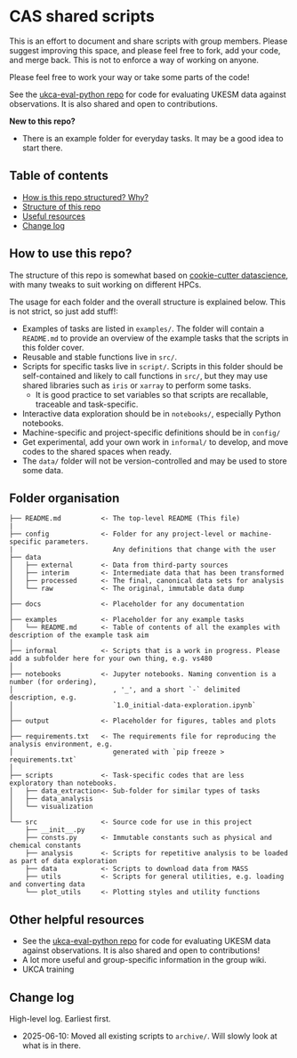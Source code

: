 # CAS shared scripts

This is an effort to document and share scripts with group members. Please suggest improving this space, and please feel free to fork, add your code, and merge back. This is not to enforce a way of working on anyone. 

Please feel free to work your way or take some parts of the code!

See the [ukca-eval-python repo](https://github.com/Centre-for-Atmospheric-Science-Cam-Chem/ukesm-eval-python/) for code for evaluating UKESM data against observations. It is also shared and open to contributions.


**New to this repo?**
- There is an example folder for everyday tasks. It may be a good idea to start there.


## Table of contents
- [How is this repo structured? Why?](#how-is-this-repo-structured)
- [Structure of this repo](#folder-organization)
- [Useful resources](#other-useful-resources)
- [Change log](#change-log)

## How to use this repo?

The structure of this repo is somewhat based on [cookie-cutter datascience](https://cookiecutter-data-science.drivendata.org/), with many tweaks to suit working on different HPCs.

The usage for each folder and the overall structure is explained below. This is not strict, so just add stuff!:
- Examples of tasks are listed in `examples/`. The folder will contain a `README.md` to provide an overview of the example tasks that the scripts in this folder cover.
- Reusable and stable functions live in `src/`.
- Scripts for specific tasks live in `script/`. 
    Scripts in this folder should be self-contained and likely to call functions in `src/`, but they may use shared libraries such as `iris` or `xarray` to perform some tasks.
    - It is good practice to set variables so that scripts are recallable, traceable and task-specific.
- Interactive data exploration should be in `notebooks/`, especially Python notebooks.
- Machine-specific and project-specific definitions should be in `config/`
- Get experimental, add your own work in `informal/` to develop, and move codes to the shared spaces when ready.
- The `data/` folder will not be version-controlled and may be used to store some data.


## Folder organisation

    ├── README.md          <- The top-level README (This file)
    |                            
    ├── config             <- Folder for any project-level or machine-specific parameters. 
    |                         Any definitions that change with the user
    ├── data
    │   ├── external       <- Data from third-party sources
    │   ├── interim        <- Intermediate data that has been transformed
    │   ├── processed      <- The final, canonical data sets for analysis
    │   └── raw            <- The original, immutable data dump
    │
    ├── docs               <- Placeholder for any documentation
    │
    ├── examples           <- Placeholder for any example tasks
    │   └── README.md      <- Table of contents of all the examples with description of the example task aim
    │
    ├── informal           <- Scripts that is a work in progress. Please add a subfolder here for your own thing, e.g. vs480 
    │
    ├── notebooks          <- Jupyter notebooks. Naming convention is a number (for ordering),
    │                         , '_', and a short `-` delimited description, e.g.
    │                         `1.0_initial-data-exploration.ipynb`
    │
    ├── output             <- Placeholder for figures, tables and plots 
    │
    ├── requirements.txt   <- The requirements file for reproducing the analysis environment, e.g.
    │                         generated with `pip freeze > requirements.txt`
    │
    ├── scripts            <- Task-specific codes that are less exploratory than notebooks.
    │   ├── data_extraction<- Sub-folder for similar types of tasks
    │   ├── data_analysis   
    │   └── visualization   
    │
    └── src                <- Source code for use in this project
        ├── __init__.py
        ├── consts.py      <- Immutable constants such as physical and chemical constants
        ├── analysis       <- Scripts for repetitive analysis to be loaded as part of data exploration
        ├── data           <- Scripts to download data from MASS
        ├── utils          <- Scripts for general utilities, e.g. loading and converting data
        └── plot_utils     <- Plotting styles and utility functions

## Other helpful resources

- See the [ukca-eval-python repo](https://github.com/Centre-for-Atmospheric-Science-Cam-Chem/ukesm-eval-python/) for code for evaluating UKESM data against observations. It is also shared and open to contributions! 
- A lot more useful and group-specific information in the group wiki.
- UKCA training

## Change log

High-level log. Earliest first.

- 2025-06-10:  Moved all existing scripts to `archive/`. Will slowly look at what is in there.
